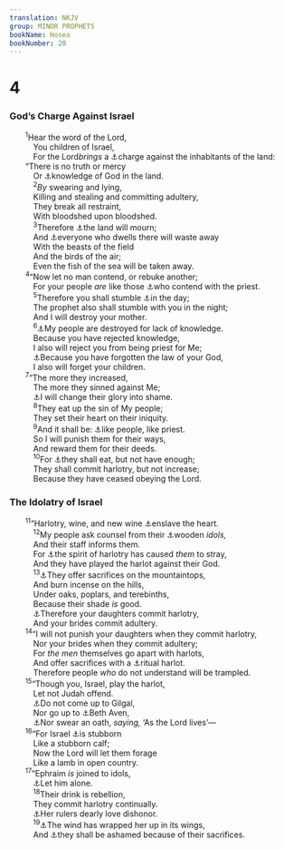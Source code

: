 ```yaml
---
translation: NKJV
group: MINOR PROPHETS
bookName: Hosea 
bookNumber: 28
---
```


<div class="title"><h1>4</h1><h3>God’s Charge Against Israel</h3></div>
<span class="verse os_4_1">  <sup>1</sup>Hear the word of the Lord,<br/>   You children of Israel,<br/>   For the Lord<i>brings</i> a <a data-toggle="tooltip" data-placement="bottom" title="Is. 1:18; Hos. 12:2; Mic. 6:2">⚓</a>charge against the inhabitants of the land:<br/>  “There is no truth or mercy<br/>   Or <a data-toggle="tooltip" data-placement="bottom" title="Jer. 4:22">⚓</a>knowledge of God in the land.<br/></span>
<span class="verse os_4_2">   <sup>2</sup><i>By</i> swearing and lying,<br/>   Killing and stealing and committing adultery,<br/>   They break all restraint,<br/>   With bloodshed upon bloodshed.<br/></span>
<span class="verse os_4_3">   <sup>3</sup>Therefore <a data-toggle="tooltip" data-placement="bottom" title="Is. 24:4; 33:9; Jer. 4:28; 12:4; Amos 5:16; 8:8">⚓</a>the land will mourn;<br/>   And <a data-toggle="tooltip" data-placement="bottom" title="Zeph. 1:3">⚓</a>everyone who dwells there will waste away<br/>   With the beasts of the field<br/>   And the birds of the air;<br/>   Even the fish of the sea will be taken away.<br/></span>
<span class="verse os_4_4">  <sup>4</sup>“Now let no man contend, or rebuke another;<br/>   For your people <i>are</i> like those <a data-toggle="tooltip" data-placement="bottom" title="Deut. 17:12">⚓</a>who contend with the priest.<br/></span>
<span class="verse os_4_5">   <sup>5</sup>Therefore you shall stumble <a data-toggle="tooltip" data-placement="bottom" title="Jer. 15:8; Hos. 2:2, 5">⚓</a>in the day;<br/>   The prophet also shall stumble with you in the night;<br/>   And I will destroy your mother.<br/></span>
<span class="verse os_4_6">   <sup>6</sup><a data-toggle="tooltip" data-placement="bottom" title="Is. 5:13">⚓</a>My people are destroyed for lack of knowledge.<br/>   Because you have rejected knowledge,<br/>   I also will reject you from being priest for Me;<br/>   <a data-toggle="tooltip" data-placement="bottom" title="Ezek. 22:26">⚓</a>Because you have forgotten the law of your God,<br/>   I also will forget your children.<br/></span>
<span class="verse os_4_7">  <sup>7</sup>“The more they increased,<br/>   The more they sinned against Me;<br/>   <a data-toggle="tooltip" data-placement="bottom" title="1 Sam. 2:30; Mal. 2:9">⚓</a>I will change their glory into shame.<br/></span>
<span class="verse os_4_8">   <sup>8</sup>They eat up the sin of My people;<br/>   They set their heart on their iniquity.<br/></span>
<span class="verse os_4_9">   <sup>9</sup>And it shall be: <a data-toggle="tooltip" data-placement="bottom" title="Is. 24:2; Jer. 5:30, 31; 2 Tim. 4:3, 4">⚓</a>like people, like priest.<br/>   So I will punish them for their ways,<br/>   And reward them for their deeds.<br/></span>
<span class="verse os_4_10">   <sup>10</sup>For <a data-toggle="tooltip" data-placement="bottom" title="Lev. 26:26; Is. 65:13; Mic. 6:14; Hag. 1:6">⚓</a>they shall eat, but not have enough;<br/>   They shall commit harlotry, but not increase;<br/>   Because they have ceased obeying the Lord.<br/></span>
<div class="title"><h3>The Idolatry of Israel</h3></div>
<span class="verse os_4_11">  <sup>11</sup>“Harlotry, wine, and new wine <a data-toggle="tooltip" data-placement="bottom" title="Prov. 20:1; Is. 5:12; 28:7">⚓</a>enslave the heart.<br/></span>
<span class="verse os_4_12">   <sup>12</sup>My people ask counsel from their <a data-toggle="tooltip" data-placement="bottom" title="Jer. 2:27">⚓</a>wooden <i>idols,</i><br/>   And their staff informs them.<br/>   For <a data-toggle="tooltip" data-placement="bottom" title="Is. 44:19, 20">⚓</a>the spirit of harlotry has caused <i>them</i> to stray,<br/>   And they have played the harlot against their God.<br/></span>
<span class="verse os_4_13">   <sup>13</sup><a data-toggle="tooltip" data-placement="bottom" title="Is. 1:29; 57:5, 7; Jer. 2:20; Ezek. 6:13; 20:28">⚓</a>They offer sacrifices on the mountaintops,<br/>   And burn incense on the hills,<br/>   Under oaks, poplars, and terebinths,<br/>   Because their shade <i>is</i> good.<br/>   <a data-toggle="tooltip" data-placement="bottom" title="Amos 7:17; (Rom. 1:28–32)">⚓</a>Therefore your daughters commit harlotry,<br/>   And your brides commit adultery.<br/></span>
<span class="verse os_4_14">  <sup>14</sup>“I will not punish your daughters when they commit harlotry,<br/>   Nor your brides when they commit adultery;<br/>   For <i>the</i> <i>men</i> themselves go apart with harlots,<br/>   And offer sacrifices with a <a data-toggle="tooltip" data-placement="bottom" title="Deut. 23:18">⚓</a>ritual harlot.<br/>   Therefore people <i>who</i> do not understand will be trampled.<br/></span>
<span class="verse os_4_15">  <sup>15</sup>“Though you, Israel, play the harlot,<br/>   Let not Judah offend.<br/>   <a data-toggle="tooltip" data-placement="bottom" title="Hos. 9:15; 12:11">⚓</a>Do not come up to Gilgal,<br/>   Nor go up to <a data-toggle="tooltip" data-placement="bottom" title="1 Kin. 12:29; Josh. 7:2; Hos. 10:8">⚓</a>Beth Aven,<br/>   <a data-toggle="tooltip" data-placement="bottom" title="Jer. 5:2; 44:26; Amos 8:14">⚓</a>Nor swear an oath, <i>saying,</i> ‘As the Lord lives’—<br/></span>
<span class="verse os_4_16">  <sup>16</sup>“For Israel <a data-toggle="tooltip" data-placement="bottom" title="Jer. 3:6; 7:24; 8:5; Zech. 7:11">⚓</a>is stubborn<br/>   Like a stubborn calf;<br/>   Now the Lord will let them forage<br/>   Like a lamb in open country.<br/></span>
<span class="verse os_4_17">  <sup>17</sup>“Ephraim <i>is</i> joined to idols,<br/>   <a data-toggle="tooltip" data-placement="bottom" title="Matt. 15:14">⚓</a>Let him alone.<br/></span>
<span class="verse os_4_18">   <sup>18</sup>Their drink is rebellion,<br/>   They commit harlotry continually.<br/>   <a data-toggle="tooltip" data-placement="bottom" title="Mic. 3:11">⚓</a>Her rulers dearly love dishonor.<br/></span>
<span class="verse os_4_19">   <sup>19</sup><a data-toggle="tooltip" data-placement="bottom" title="Jer. 51:1">⚓</a>The wind has wrapped her up in its wings,<br/>   And <a data-toggle="tooltip" data-placement="bottom" title="Is. 1:29">⚓</a>they shall be ashamed because of their sacrifices.<br/></span>
